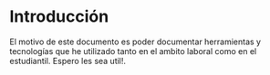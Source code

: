 # Introducción

El motivo de este documento es poder documentar herramientas y tecnologías que he utilizado tanto en el ambito laboral como en el estudiantil.
Espero les sea util!.